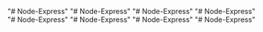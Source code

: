 "# Node-Express" 
"# Node-Express" 
"# Node-Express" 
"# Node-Express" 
"# Node-Express" 
"# Node-Express" 
"# Node-Express" 
"# Node-Express" 
